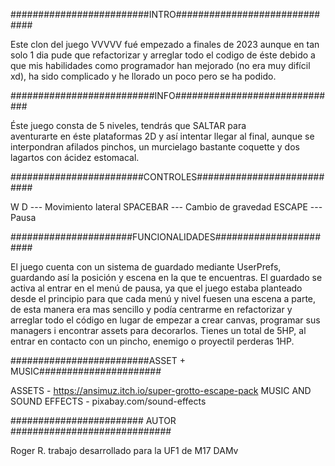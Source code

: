 #########################INTRO##############################

Este clon del juego VVVVV fué empezado a finales de 
2023 aunque en tan solo 1 dia pude que refactorizar y 
arreglar todo el codigo de éste debido a que mis habilidades 
como programador han mejorado (no era muy difícil xd), 
ha sido complicado y he llorado un poco pero se ha podido.

##########################INFO##############################

Éste juego consta de 5 niveles, tendrás que SALTAR para  
aventurarte en éste plataformas 2D y así intentar llegar al 
final, aunque se interpondran afilados pinchos, un murcielago 
bastante coquette y dos lagartos con ácidez estomacal.

########################CONTROLES###########################

W D --- Movimiento lateral
SPACEBAR --- Cambio de gravedad
ESCAPE --- Pausa

######################FUNCIONALIDADES#######################

El juego cuenta con un sistema de guardado mediante 
UserPrefs, guardando así la posición y escena en la que 
te encuentras.
El guardado se activa al entrar en el menú de pausa, 
ya que el juego estaba planteado desde el principio para 
que cada menú y nivel fuesen una escena a parte, de esta 
manera era mas sencillo y podía centrarme en refactorizar 
y arreglar todo el código en lugar de empezar a crear 
canvas, programar sus managers i encontrar assets para 
decorarlos.
Tienes un total de 5HP, al entrar en contacto con un pincho,
enemigo o proyectil perderas 1HP.

#########################ASSET + MUSIC######################


ASSETS - https://ansimuz.itch.io/super-grotto-escape-pack
MUSIC AND SOUND EFFECTS - pixabay.com/sound-effects

######################## AUTOR #############################

Roger R. trabajo desarrollado para la UF1 de M17 DAMv
